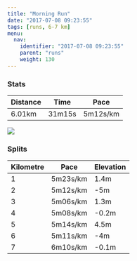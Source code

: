 ```yaml
---
title: "Morning Run"
date: "2017-07-08 09:23:55"
tags: [runs, 6-7 km]
menu:
  nav:
    identifier: "2017-07-08 09:23:55"
    parent: "runs"
    weight: 130
---
```


### Stats

| Distance | Time | Pace |
|----------|------|------|
|6.01km|31m15s|5m12s/km|

<img src='https://maps.googleapis.com/maps/api/staticmap?maptype=roadmap&path=enc:_vjeI`ivLbBpH[rF`ClAX`FlAkAS{DrAiDpEu@dBjEsJ~DEaGnB{BrDAtApD}JjEAkFxBmCbDGfBpD}JhEE_FlBsClDQlBvDgKtEKoE`CmD`DOjBzDeKrEAsFlBkCvDKrAdEoJ`EOmEvAyC|Do@tBxDyJvEKiFjBkC`EEzAtDiKjEEaFdCmDxC@jBzDaKvEIgFjCgDdEf@z@dCi@p@&key=AIzaSyAfqMeaZ1CCJFGP5cWud__oZnT_Pybg-1M&size=800x800&markers=color:yellow|label:S|53.47184,-2.24929&markers=color:green|label:F|53.468600000000016,-2.2522399999999982'>

### Splits

| Kilometre | Pace | Elevation |
|------|------|-----------|
|1|5m23s/km|1.4m|
|2|5m12s/km|-5m|
|3|5m06s/km|1.3m|
|4|5m08s/km|-0.2m|
|5|5m14s/km|4.5m|
|6|5m11s/km|-4m|
|7|6m10s/km|-0.1m|
